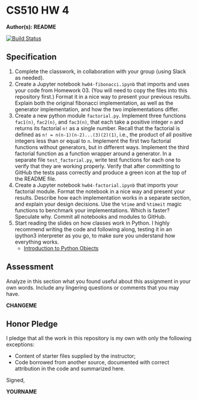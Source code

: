 # CS510 HW 4

**Author(s):** **README**

[![Build Status](https://travis-ci.com/chapman-cs510-2017f/hw-04-YOURNAME.svg?token=CHANGEME&branch=master)](https://travis-ci.com/chapman-cs510-2017f/hw-04-YOURNAME)

## Specification

1. Complete the classwork, in collaboration with your group (using Slack as needed). 
1. Create a Jupyter notebook ```hw04-fibonacci.ipynb``` that imports and uses your code from Homework 03. (You will need to copy the files into this repository first.) Format it in a nice way to present your previous results. Explain both the original fibonacci implementation, as well as the generator implementation, and how the two implementations differ. 
1. Create a new python module ```factorial.py```. Implement three functions ```fac1(n)```, ```fac2(n)```, and ```fac3(n)```, that each take a positive integer ```n``` and returns its factorial ```n!``` as a single number. Recall that the factorial is defined as ```n! = n(n-1)(n-2)...(3)(2)(1)```, i.e., the product of all positive integers less than or equal to ```n```. Implement the first two factorial functions without generators, but in different ways. Implement the third factorial function as a function wrapper around a generator. In a separate file ```test_factorial.py```, write test functions for each one to verify that they are working properly. Verify that after committing to GitHub the tests pass correctly and produce a green icon at the top of the README file.
1. Create a Jupyter notebook ```hw04-factorial.ipynb``` that imports your factorial module. Format the notebook in a nice way and present your results. Describe how each implementation works in a separate section, and explain your design decisions. Use the ```%time``` and ```%timeit``` magic functions to benchmark your implementations. Which is faster? Speculate why. Commit all notebooks and modules to GitHub.
1. Start reading the slides on how classes work in Python. I highly recommend writing the code and following along, testing it in an ipython3 interpreter as you go, to make sure you understand how everything works.
    * [Introduction to Python Objects](http://slides.com/profdressel/python-objects-overview)

## Assessment

Analyze in this section what you found useful about this assignment in your own words. Include any lingering questions or comments that you may have.

**CHANGEME**

## Honor Pledge

I pledge that all the work in this repository is my own with only the following exceptions:

* Content of starter files supplied by the instructor;
* Code borrowed from another source, documented with correct attribution in the code and summarized here.

Signed,

**YOURNAME**
